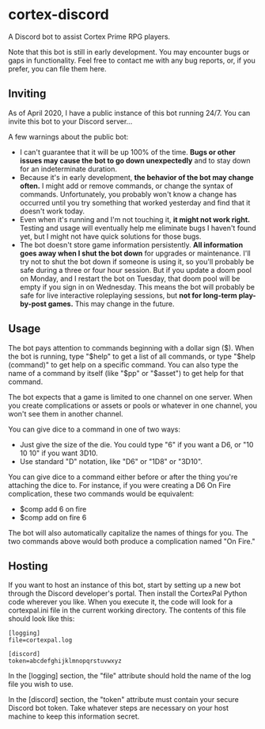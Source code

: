 # cortex-discord
A Discord bot to assist Cortex Prime RPG players.

Note that this bot is still in early development. You may encounter bugs or gaps in functionality. Feel free to contact me with any bug reports, or, if you prefer, you can file them here.

## Inviting

As of April 2020, I have a public instance of this bot running 24/7. You can invite this bot to your Discord server...

A few warnings about the public bot:

- I can't guarantee that it will be up 100% of the time. **Bugs or other issues may cause the bot to go down unexpectedly** and to stay down for an indeterminate duration.
- Because it's in early development, **the behavior of the bot may change often.** I might add or remove commands, or change the syntax of commands. Unfortunately, you probably won't know a change has occurred until you try something that worked yesterday and find that it doesn't work today.
- Even when it's running and I'm not touching it, **it might not work right.** Testing and usage will eventually help me eliminate bugs I haven't found yet, but I might not have quick solutions for those bugs.
- The bot doesn't store game information persistently. **All information goes away when I shut the bot down** for upgrades or maintenance. I'll try not to shut the bot down if someone is using it, so you'll probably be safe during a three or four hour session. But if you update a doom pool on Monday, and I restart the bot on Tuesday, that doom pool will be empty if you sign in on Wednesday. This means the bot will probably be safe for live interactive roleplaying sessions, but **not for long-term play-by-post games.** This may change in the future.

## Usage

The bot pays attention to commands beginning with a dollar sign ($). When the bot is running, type "$help" to get a list of all commands, or type "$help (command)" to get help on a specific command. You can also type the name of a command by itself (like "$pp" or "$asset") to get help for that command.

The bot expects that a game is limited to one channel on one server. When you create complications or assets or pools or whatever in one channel, you won't see them in another channel.

You can give dice to a command in one of two ways:

- Just give the size of the die. You could type "6" if you want a D6, or "10 10 10" if you want 3D10.
- Use standard "D" notation, like "D6" or "1D8" or "3D10".

You can give dice to a command either before or after the thing you're attaching the dice to. For instance, if you were creating a D6 On Fire complication, these two commands would be equivalent:

- $comp add 6 on fire
- $comp add on fire 6

The bot will also automatically capitalize the names of things for you. The two commands above would both produce a complication named "On Fire."

## Hosting

If you want to host an instance of this bot, start by setting up a new bot through the Discord developer's portal. Then install the CortexPal Python code wherever you like. When you execute it, the code will look for a cortexpal.ini file in the current working directory. The contents of this file should look like this:

```
[logging]
file=cortexpal.log

[discord]
token=abcdefghijklmnopqrstuvwxyz
```

In the [logging] section, the "file" attribute should hold the name of the log file you wish to use.

In the [discord] section, the "token" attribute must contain your secure Discord bot token. Take whatever steps are necessary on your host machine to keep this information secret.
